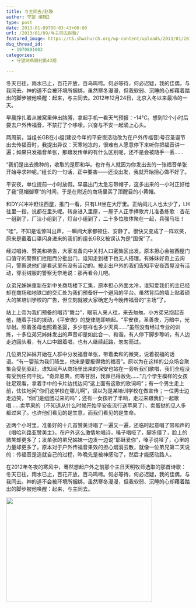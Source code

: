 ```yaml
---
title: 与主同去/赵璇
author: 守望 编辑2
type: post
date: 2013-01-09T08:03:43+00:00
url: /2013/01/09/与主同去赵璇/
featured_image: https://t5.shwchurch.org/wp-content/uploads/2013/01/20130109171727265.jpg
dsq_thread_id:
  - 1970801003
categories:
  - 守望网络期刊第43期

---
```

冬天已往，雨水已止，百花开放，百鸟鸣啼。何必等待，何必迟疑，我的佳偶，与我同去。神的道不会被环境所捆绑，虽然寒冬漫漫，但我软弱、沉睡的心却藉着踏出的脚步被他唤醒：起来，与主同去。<!--more-->2012年12月24日，北京入冬以来最冷的一天。

早晨挣扎着从被窝里伸出胳膊，拿起手机一看天气预报：-14℃。想到12个小时后要去户外传福音，不禁打了个哆嗦，兴奋与不安一起涌上心头。

两周前，当组长GB在小组(建议今年的平安夜活动改为在户外传福音)号召圣诞节出去传福音时，我提出异议：天寒地冻的，很难有人愿意停下来听你把福音讲一遍；如果只发福音单张，那跟发传单的有什么区别呢，还不是会被随手一丢……

“我们是出去撒种的，收取的是耶和华。也许有人就因为你发出去的一张福音单张开始寻求神呢。”组长的一句话，正中要害——还没出发，我就开始担心做不好了。

平安夜，单位提前一小时放假。早晨出门太急忘带帽子，这多出来的一小时正好给了我“觅帽御寒”的时间，于是在附近的商场里买了顶醒目的小黄帽。

和DY兴冲冲赶往西屋，推门一看，只有LH坐在大厅里。正纳闷儿人也太少了，LH往里一指，说都在里头呢。转身进入里屋，一屋子人正手捧歌片儿准备练歌：杏花一组到了，厂洼小组到了，灯台小组到了，二十多位肢体聚在一起，兵强马壮！

“哇”，不知是谁惊叫出声，一瞬间大家都顿住、安静了。很快又变成了一阵欢笑，原来是戴着口罩闪身进来的我们的组长GB又被误认为是“国保”了。

经过唱诗、赞美和祷告，大家准备向中关村人口密集区出发。原本担心会被西屋门口值守的警察们拦阻而分批出门，谁知走到楼下也无人搭理。有姊妹好奇上去询问，警察说他们是看这里有没有活动的。被走出户外的我们告知平安夜西屋没有活动，穿羽绒服的警察无奈地说：那再看会儿吧。

众弟兄姊妹重新在新中关商场楼下汇集，原本担心外面太冷，谁知爱我们的主已经却在商场和地铁口的交汇处为我们预备好一个避风的平台。虽然背后的墙上贴着硕大的某培训学校的广告，但立刻就被大家确定为今晚传福音的“主场”了。

站上上帝为我们预备的唱诗“舞台”，眼前人来人往，来去匆匆。小方弟兄抱起吉他，随着手指的拨动，《平安夜》的旋律随即响起。“平安夜，圣善夜，万暗中，光华射。照着圣母也照着圣婴，多少慈祥也多少天真……”虽然没有经过专业的训练，十多位弟兄姊妹发出的声音却是如此合一、和谐。有人停下脚步聆听，有人边走边回头看，有人口中跟着唱，也有人继续赶路，匆匆而过。

几位弟兄姊妹开始在人群中分发福音单张，带着柔和的微笑，说着祝福的话语。“有一婴孩为我们降生，他来是要报得救的福音”。原以为在这样的公众场合聚集会受到驱赶，谁知闻声从商场里出来的保安也站在一旁听我们歌唱，我们全程没有受到任何干扰。“奇异恩典，何等甘甜，我罪已得赦免……”几个学生模样的女孩驻足观看，拿着手中的卡片边找边问“这上面有这歌的歌词吗”；有一个男生走上前，怯怯地问“你们这学校在哪儿啊”，误以为是某培训学校在做宣传；一位男士边走边笑，“你们是组团过来的吗”；还有一女孩听了半晌，走过来跟我们一起歌唱……卖苹果的（不知道从什么时候开始平安夜流行送苹果了）、卖蛋挞的见人多都过来了。也许他们看见的是生意，而我们看见的是生命。

近两个小时里，准备好的十几首赞美诗唱了一遍又一遍，还临时起意唱了带和声的《唱哈利路亚赞美主》。在户外这么激情地唱诗，嗓子唱哑了，脚冻僵了，脸上的微笑却更多了；发单张的弟兄姊妹一边发一边说“耶稣爱你”，嗓子说哑了，心里的力量却更多了。原本对于户外传福音果效的担心烟消云散，就像一位弟兄第二天说的：传福音是造就自己的过程，昨晚先是被神感动了，然后才能感动路人。

在2012年冬夜的寒风中，蓦然想起户外之前那个主日天明牧师选取的那首诗歌：冬天已往，雨水已止，百花开放，百鸟鸣啼。何必等待，何必迟疑，我的佳偶，与我同去。神的道不会被环境所捆绑，虽然寒冬漫漫，但我软弱、沉睡的心却藉着踏出的脚步被他唤醒：起来，与主同去。

[<img class="alignnone size-thumbnail wp-image-6707" title="11与主同去" src="http://t5.shwchurch.org/wp-content/uploads/2013/01/20130109171727265-400x286.jpg" alt="" width="400" height="286" />][1]

 [1]: http://t5.shwchurch.org/wp-content/uploads/2013/01/20130109171727265.jpg